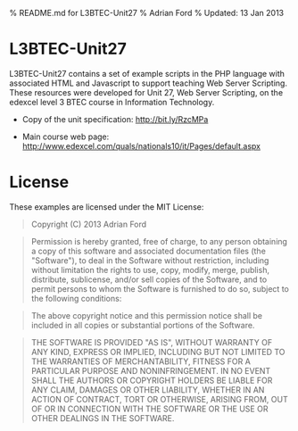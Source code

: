 % README.md for L3BTEC-Unit27
% Adrian Ford
% Updated: 13 Jan 2013

# L3BTEC-Unit27

L3BTEC-Unit27 contains a set of example scripts in the PHP language with associated  HTML and Javascript to support teaching Web Server Scripting. These resources were developed for Unit 27, Web Server Scripting, on the edexcel level 3 BTEC course in Information Technology.

* Copy of the unit specification: http://bit.ly/RzcMPa

* Main course web page: http://www.edexcel.com/quals/nationals10/it/Pages/default.aspx

# License

These examples are licensed under the MIT License:

>Copyright (C) 2013 Adrian Ford

>Permission is hereby granted, free of charge, to any person obtaining a copy of this software and associated documentation files (the "Software"), to deal in the Software without restriction, including without limitation the rights to use, copy, modify, merge, publish, distribute, sublicense, and/or sell copies of the Software, and to permit persons to whom the Software is furnished to do so, subject to the following conditions:

>The above copyright notice and this permission notice shall be included in all copies or substantial portions of the Software.

>THE SOFTWARE IS PROVIDED "AS IS", WITHOUT WARRANTY OF ANY KIND, EXPRESS OR IMPLIED, INCLUDING BUT NOT LIMITED TO THE WARRANTIES OF MERCHANTABILITY, FITNESS FOR A PARTICULAR PURPOSE AND NONINFRINGEMENT. IN NO EVENT SHALL THE AUTHORS OR COPYRIGHT HOLDERS BE LIABLE FOR ANY CLAIM, DAMAGES OR OTHER LIABILITY, WHETHER IN AN ACTION OF CONTRACT, TORT OR OTHERWISE, ARISING FROM, OUT OF OR IN CONNECTION WITH THE SOFTWARE OR THE USE OR OTHER DEALINGS IN THE SOFTWARE.

